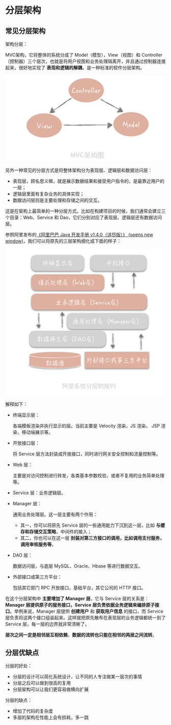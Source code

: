 # 分层架构

## 常见分层架构

架构分层：

MVC架构，它将整体的系统分成了 Model（模型），View（视图）和 Controller（控制器）三个层次，也就是将用户视图和业务处理隔离开，并且通过控制器连接起来，很好地实现了 **表现和逻辑的解耦**，是一种标准的软件分层架构。

![img](./assets/image-20211022132136068.png)

另外一种常见的分层方式是将整体架构分为表现层、逻辑层和数据访问层：

- 表现层，顾名思义嘛，就是展示数据结果和接受用户指令的，是最靠近用户的一层；
- 逻辑层里面有复杂业务的具体实现；
- 数据访问层则是主要处理和存储之间的交互。

这是在架构上最简单的一种分层方式。比如在构建项目的时候，我们通常会建立三个目录：Web、Service 和 Dao，它们分别对应了表现层、逻辑层还有数据访问层。



参照阿里发布的[《阿里巴巴 Java 开发手册 v1.4.0（详尽版）》 (opens new window)](https://yq.aliyun.com/articles/69327)，我们可以将原先的三层架构细化成下面的样子：

![img](./assets/image-20211022132433073.png)

解释如下：

- 终端显示层：

  各端模板渲染并执行显示的层。当前主要是 Velocity 渲染，JS 渲染， JSP 渲染，移动端展示等。

- 开放接口层：

  将 Service 层方法封装成开放接口，同时进行网关安全控制和流量控制等。

- Web 层：

  主要是对访问控制进行转发，各类基本参数校验，或者不复用的业务简单处理等。

- Service 层：业务逻辑层。

- Manager 层：

  通用业务处理层。这一层主要有两个作用：

    - 其一，你可以将原先 Service 层的一些通用能力下沉到这一层，比如 **与缓存和存储交互策略**，中间件的接入；
    - 其二，你也可以在这一层 **封装对第三方接口的调用，比如调用支付服务，调用审核服务等**。

- DAO 层：

  数据访问层，与底层 MySQL、Oracle、Hbase 等进行数据交互。

- 外部接口或第三方平台：

  包括其它部门 RPC 开放接口，基础平台，其它公司的 HTTP 接口。



在这个分层架构中 **主要增加了 Manager 层**，它与 Service 层的关系是：**Manager 层提供原子的服务接口，Service 层负责依据业务逻辑来编排原子接口**。举例来说，Manager 层提供 **创建用户** 和 **获取用户信息** 的接口，而 Service 层负责将这两个接口组装起来。这样就把原先散布在表现层的业务逻辑都统一到了 Service 层，每一层的边界就非常清晰了。

**层次之间一定是相邻层互相依赖**，**数据的流转也只能在相邻的两层之间流转**。


## 分层优缺点

分层的好处：

- 分层的设计可以简化系统设计，让不同的人专注做某一层次的事情
- 分层之后可以做到很高的复用
- 分层架构可以让我们更容易做横向扩展

分层的缺点：

- 增加了代码的复杂度
- 多层的架构在性能上会有损耗，多一跳